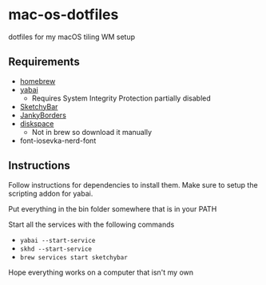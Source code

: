 # mac-os-dotfiles
dotfiles for my macOS tiling WM setup

## Requirements

- [homebrew](https://brew.sh)
- [yabai](https://github.com/koekeishiya/yabai)
    - Requires System Integrity Protection partially disabled
- [SketchyBar](https://github.com/FelixKratz/SketchyBar)
- [JankyBorders](https://github.com/FelixKratz/JankyBorders)
- [diskspace](https://github.com/scriptingosx/diskspace)
    - Not in brew so download it manually
- font-iosevka-nerd-font


## Instructions
Follow instructions for dependencies to install them. Make sure to setup the scripting addon for yabai.

Put everything in the bin folder somewhere that is in your PATH

Start all the services with the following commands
- `yabai --start-service`
- `skhd --start-service`
- `brew services start sketchybar`

Hope everything works on a computer that isn't my own

